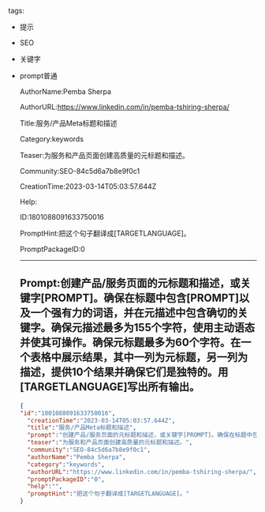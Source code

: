   tags: 
- 提示
- SEO
- 关键字
- prompt普通

  AuthorName:Pemba Sherpa

  AuthorURL:https://www.linkedin.com/in/pemba-tshiring-sherpa/

  Title:服务/产品Meta标题和描述

  Category:keywords

  Teaser:为服务和产品页面创建高质量的元标题和描述。

  Community:SEO-84c5d6a7b8e9f0c1

  CreationTime:2023-03-14T05:03:57.644Z

  Help:

  ID:1801088091633750016

  PromptHint:把这个句子翻译成[TARGETLANGUAGE]。

  PromptPackageID:0

  ---

  ## Prompt:创建产品/服务页面的元标题和描述，或关键字[PROMPT]。确保在标题中包含[PROMPT]以及一个强有力的词语，并在元描述中包含确切的关键字。确保元描述最多为155个字符，使用主动语态并使其可操作。确保元标题最多为60个字符。在一个表格中展示结果，其中一列为元标题，另一列为描述，提供10个结果并确保它们是独特的。用[TARGETLANGUAGE]写出所有输出。

  ```json
  {
  "id":"1801088091633750016",
    "creationTime":"2023-03-14T05:03:57.644Z",
    "title":"服务/产品Meta标题和描述",
    "prompt":"创建产品/服务页面的元标题和描述，或关键字[PROMPT]。确保在标题中包含[PROMPT]以及一个强有力的词语，并在元描述中包含确切的关键字。确保元描述最多为155个字符，使用主动语态并使其可操作。确保元标题最多为60个字符。在一个表格中展示结果，其中一列为元标题，另一列为描述，提供10个结果并确保它们是独特的。用[TARGETLANGUAGE]写出所有输出。",
    "teaser":"为服务和产品页面创建高质量的元标题和描述。",
    "community":"SEO-84c5d6a7b8e9f0c1",
    "authorName":"Pemba Sherpa",
    "category":"keywords",
    "authorURL":"https://www.linkedin.com/in/pemba-tshiring-sherpa/",
    "promptPackageID":"0",
    "help":"",
    "promptHint":"把这个句子翻译成[TARGETLANGUAGE]。"
  }
  ```
